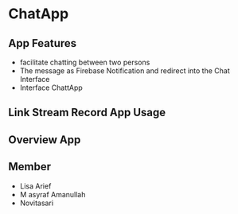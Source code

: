# ChatApp
## App Features
- facilitate chatting between two persons
-  The message as Firebase Notification and redirect into the Chat Interface
-  Interface ChattApp
## Link Stream Record App Usage

## Overview App

## Member
- Lisa Arief
- M asyraf Amanullah
- Novitasari
